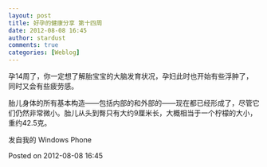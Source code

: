 ```yaml
---
layout: post
title: 好孕的健康分享 第十四周
date: 2012-08-08 16:45
author: stardust
comments: true
categories: [Weblog]
---
```

孕14周了，你一定想了解胎宝宝的大脑发育状况，孕妇此时也开始有些浮肿了，同时又会有些疲劳感。

胎儿身体的所有基本构造――包括内部的和外部的――现在都已经形成了，尽管它们仍然非常微小。胎儿从头到臀只有大约9厘米长，大概相当于一个柠檬的大小，重约42.5克。

发自我的 Windows Phone

Posted on 2012-08-08 16:45
